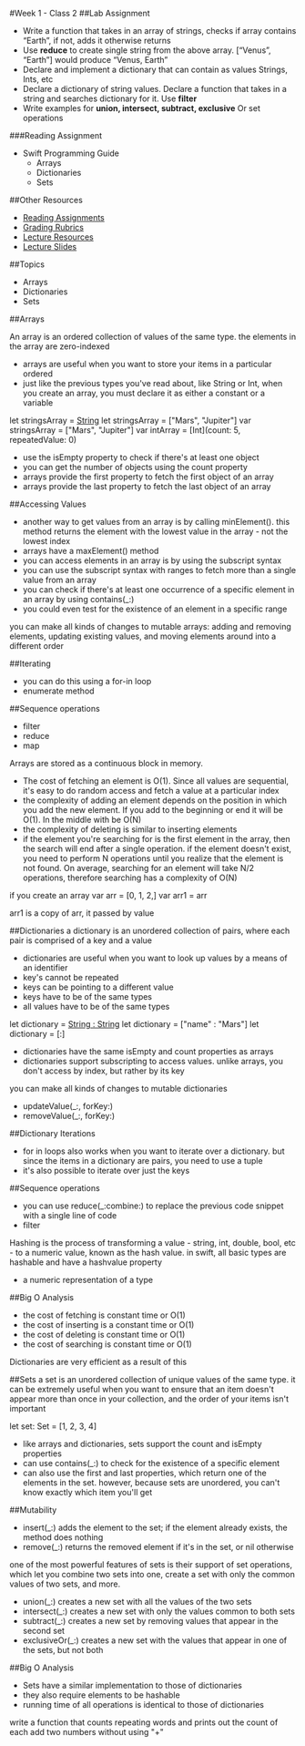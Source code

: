 #Week 1 - Class 2
##Lab Assignment
* Write a function that takes in an array of strings, checks if array contains “Earth”, if not, adds it otherwise returns
* Use **reduce** to create single string from the above array. [“Venus”, “Earth”] would produce “Venus, Earth”
* Declare and implement a dictionary that can contain as values Strings, Ints, etc
* Declare a dictionary of string values. Declare a function that takes in a string and searches dictionary for it. Use **filter**
* Write examples for **union, intersect, subtract, exclusive** Or set operations

###Reading Assignment
* Swift Programming Guide
  * Arrays
  * Dictionaries
  * Sets

##Other Resources
* [Reading Assignments](../../Resources/ra-grading-standard/)
* [Grading Rubrics](../../Resources/)
* [Lecture Resources](lecture/)
* [Lecture Slides](https://www.icloud.com/keynote/000Q51_0ArHLkwqSH0T9uNmQA#Week1_Day2)

##Topics
- Arrays
- Dictionaries
- Sets

##Arrays

An array is an ordered collection of values of the same type. the elements in the array are zero-indexed

- arrays are useful when you want to store your items in a particular ordered
- just like the previous types you've read about, like String or Int, when you create an array, you must declare it as either a constant or a variable

let stringsArray = [String]()
let stringsArray = ["Mars", "Jupiter"]
var stringsArray = ["Mars", "Jupiter"]
var intArray = [Int](count: 5, repeatedValue: 0)

- use the isEmpty property to check if there's at least one object
- you can get the number of objects using the count property
- arrays provide the first property to fetch the first object of an array
- arrays provide the last property to fetch the last object of an array

##Accessing Values
- another way to get values from an array is by calling minElement(). this method returns the element with the lowest value in the array - not the lowest index
- arrays have a maxElement() method
- you can access elements in an array is by using the subscript syntax
- you can use the subscript syntax with ranges to fetch more than a single value from an array
- you can check if there's at least one occurrence of a specific element in an array by using contains(_:)
- you could even test for the existence of an element in a specific range

you can make all kinds of changes to mutable arrays: adding and removing elements, updating existing values, and moving elements around into a different order

##Iterating
- you can do this using a for-in loop
- enumerate method

##Sequence operations
- filter
- reduce
- map

Arrays are stored as a continuous block in memory.

- The cost of fetching an element is O(1). Since all values are sequential, it's easy to do random access and fetch a value at a particular index
- the complexity of adding an element depends on the position in which you add the new element. If you add to the beginning or end it will be O(1). In the middle with be O(N)
- the complexity of deleting is similar to inserting elements
- if the element you're searching for is the first element in the array, then the search will end after a single operation. if the element doesn't exist, you need to perform N operations until you realize that the element is not found. On average, searching for an element will take N/2 operations, therefore searching has a complexity of O(N)

if you create an array
var  arr = [0, 1, 2,]
var arr1 = arr

arr1 is a copy of arr, it passed by value

##Dictionaries
a dictionary is an unordered collection of pairs, where each pair is comprised of a key and a value

- dictionaries are useful when you want to look up values by a means of an identifier
- key's cannot be repeated
- keys can be pointing to a different value
- keys have to be of the same types
- all values have to be of the same types

let dictionary = [String : String]()
let dictionary = ["name" : "Mars"]
let dictionary = [:]

- dictionaries have the same isEmpty and count properties as arrays
- dictionaries support subscripting to access values. unlike arrays, you don't access by index, but rather by its key

you can make all kinds of changes to mutable dictionaries
- updateValue(_:, forKey:)
- removeValue(_:, forKey:)

##Dictionary Iterations
- for in loops also works when you want to iterate over a dictionary. but since the items in a dictionary are pairs, you need to use a tuple
- it's also possible to iterate over just the keys

##Sequence operations
- you can use reduce(_:combine:) to replace the previous code snippet with a single line of code
- filter

Hashing is the process of transforming a value - string, int, double, bool, etc - to a numeric value, known as the hash value. in swift, all basic types are hashable and have a hashvalue property

- a numeric representation of a type

##Big O Analysis
- the cost of fetching is constant time or O(1)
- the cost of inserting is a constant time or O(1)
- the cost of deleting is constant time or O(1)
- the cost of searching is constant time or O(1)

Dictionaries are very efficient as a result of this

##Sets
a set is an unordered collection of unique values of the same type. it can be extremely useful when you want to ensure that an item doesn't appear more than once in your collection, and the order of your items isn't important

let set: Set = [1, 2, 3, 4]

- like arrays and dictionaries, sets support the count and isEmpty properties
- can use contains(_:) to check for the existence of a specific element
- can also use the first and last properties, which return one of the elements in the set. however, because sets are unordered, you can't know exactly which item you'll get

##Mutability
- insert(_:) adds the element to the set; if the element already exists, the method does nothing
- remove(_:) returns the removed element if it's in the set, or nil otherwise

one of the most powerful features of sets is their support of set operations, which let you combine two sets into one, create a set with only the common values of two sets, and more.

- union(_:) creates a new set with all the values of the two sets
- intersect(_:) creates a new set with only the values common to both sets
- subtract(_:) creates a new set by removing values that appear in the second set
- exclusiveOr(_:) creates a new set with the values that appear in one of the sets, but not both

##Big O Analysis
- Sets have a similar implementation to those of dictionaries
- they also require elements to be hashable
- running time of all operations is identical to those of dictionaries


write a function that counts repeating words and prints out the count of each
add two numbers without using "+"
